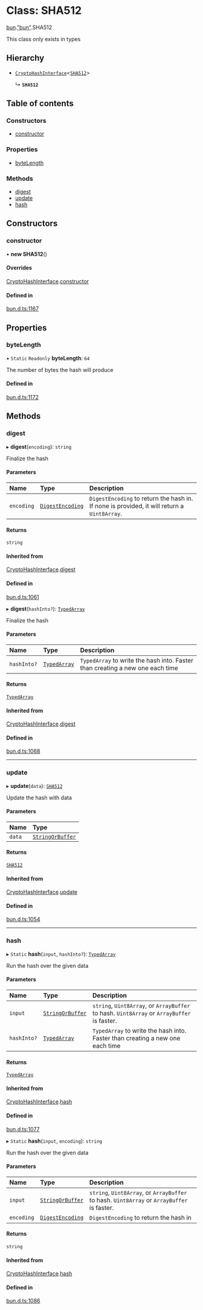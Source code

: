 # Class: SHA512

[bun](../modules/bun.md).["bun"](../modules/bun._bun_.md).SHA512

This class only exists in types

## Hierarchy

- [`CryptoHashInterface`](bun._bun_.CryptoHashInterface.md)<[`SHA512`](bun._bun_.SHA512.md)\>

  ↳ **`SHA512`**

## Table of contents

### Constructors

- [constructor](bun._bun_.SHA512.md#constructor)

### Properties

- [byteLength](bun._bun_.SHA512.md#bytelength)

### Methods

- [digest](bun._bun_.SHA512.md#digest)
- [update](bun._bun_.SHA512.md#update)
- [hash](bun._bun_.SHA512.md#hash)

## Constructors

### constructor

• **new SHA512**()

#### Overrides

[CryptoHashInterface](bun._bun_.CryptoHashInterface.md).[constructor](bun._bun_.CryptoHashInterface.md#constructor)

#### Defined in

[bun.d.ts:1167](https://github.com/goodcodedev/bun-types/blob/8bd1b3a/bun.d.ts#L1167)

## Properties

### byteLength

▪ `Static` `Readonly` **byteLength**: ``64``

The number of bytes the hash will produce

#### Defined in

[bun.d.ts:1172](https://github.com/goodcodedev/bun-types/blob/8bd1b3a/bun.d.ts#L1172)

## Methods

### digest

▸ **digest**(`encoding`): `string`

Finalize the hash

#### Parameters

| Name | Type | Description |
| :------ | :------ | :------ |
| `encoding` | [`DigestEncoding`](../modules/bun._bun_.md#digestencoding) | `DigestEncoding` to return the hash in. If none is provided, it will return a `Uint8Array`. |

#### Returns

`string`

#### Inherited from

[CryptoHashInterface](bun._bun_.CryptoHashInterface.md).[digest](bun._bun_.CryptoHashInterface.md#digest)

#### Defined in

[bun.d.ts:1061](https://github.com/goodcodedev/bun-types/blob/8bd1b3a/bun.d.ts#L1061)

▸ **digest**(`hashInto?`): [`TypedArray`](../modules/bun.md#typedarray)

Finalize the hash

#### Parameters

| Name | Type | Description |
| :------ | :------ | :------ |
| `hashInto?` | [`TypedArray`](../modules/bun.md#typedarray) | `TypedArray` to write the hash into. Faster than creating a new one each time |

#### Returns

[`TypedArray`](../modules/bun.md#typedarray)

#### Inherited from

[CryptoHashInterface](bun._bun_.CryptoHashInterface.md).[digest](bun._bun_.CryptoHashInterface.md#digest)

#### Defined in

[bun.d.ts:1068](https://github.com/goodcodedev/bun-types/blob/8bd1b3a/bun.d.ts#L1068)

___

### update

▸ **update**(`data`): [`SHA512`](bun._bun_.SHA512.md)

Update the hash with data

#### Parameters

| Name | Type |
| :------ | :------ |
| `data` | [`StringOrBuffer`](../modules/bun.md#stringorbuffer) |

#### Returns

[`SHA512`](bun._bun_.SHA512.md)

#### Inherited from

[CryptoHashInterface](bun._bun_.CryptoHashInterface.md).[update](bun._bun_.CryptoHashInterface.md#update)

#### Defined in

[bun.d.ts:1054](https://github.com/goodcodedev/bun-types/blob/8bd1b3a/bun.d.ts#L1054)

___

### hash

▸ `Static` **hash**(`input`, `hashInto?`): [`TypedArray`](../modules/bun.md#typedarray)

Run the hash over the given data

#### Parameters

| Name | Type | Description |
| :------ | :------ | :------ |
| `input` | [`StringOrBuffer`](../modules/bun.md#stringorbuffer) | `string`, `Uint8Array`, or `ArrayBuffer` to hash. `Uint8Array` or `ArrayBuffer` is faster. |
| `hashInto?` | [`TypedArray`](../modules/bun.md#typedarray) | `TypedArray` to write the hash into. Faster than creating a new one each time |

#### Returns

[`TypedArray`](../modules/bun.md#typedarray)

#### Inherited from

[CryptoHashInterface](bun._bun_.CryptoHashInterface.md).[hash](bun._bun_.CryptoHashInterface.md#hash)

#### Defined in

[bun.d.ts:1077](https://github.com/goodcodedev/bun-types/blob/8bd1b3a/bun.d.ts#L1077)

▸ `Static` **hash**(`input`, `encoding`): `string`

Run the hash over the given data

#### Parameters

| Name | Type | Description |
| :------ | :------ | :------ |
| `input` | [`StringOrBuffer`](../modules/bun.md#stringorbuffer) | `string`, `Uint8Array`, or `ArrayBuffer` to hash. `Uint8Array` or `ArrayBuffer` is faster. |
| `encoding` | [`DigestEncoding`](../modules/bun._bun_.md#digestencoding) | `DigestEncoding` to return the hash in |

#### Returns

`string`

#### Inherited from

[CryptoHashInterface](bun._bun_.CryptoHashInterface.md).[hash](bun._bun_.CryptoHashInterface.md#hash)

#### Defined in

[bun.d.ts:1086](https://github.com/goodcodedev/bun-types/blob/8bd1b3a/bun.d.ts#L1086)
